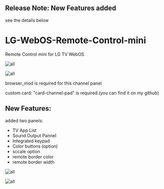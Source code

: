 ## Release Note: New Features added
see the details below

# LG-WebOS-Remote-Control-mini
Remote Control mini for LG TV WebOS

![all](example/remote.png)

![all](example/channels.jpg)

browser_mod is required for this channel panel

custom card: "card-channel-pad" is required.(you can find it on my github)


## New Features:

added two panels:
- TV App List
- Sound Output Pannel
- Integrated keypad
- Color buttons (option)
- sccale option
- remote border color
- remote border width

![all](example/sound-source-pad.png)

![all](example/color_buttons.jpg)
